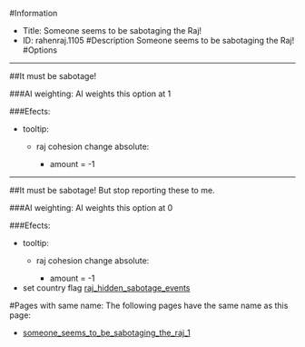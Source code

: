 #Information
 - Title: Someone seems to be sabotaging the Raj!
 - ID: rahenraj.1105
#Description
Someone seems to be sabotaging the Raj!
#Options

___
##It must be sabotage!

###AI weighting:
AI weights this option at 1


###Efects:<ul><li>tooltip:</li><ul><li>raj cohesion change absolute:</li><ul><li>amount = -1</li></ul></ul></ul>

___
##It must be sabotage! But stop reporting these to me.

###AI weighting:
AI weights this option at 0


###Efects:<ul><li>tooltip:</li><ul><li>raj cohesion change absolute:</li><ul><li>amount = -1</li></ul></ul><li>set country flag [raj_hidden_sabotage_events](../flags/raj_hidden_sabotage_events.md)</li></ul>


#Pages with same name:
The following pages have the same name as this page:
 - [someone_seems_to_be_sabotaging_the_raj_1](someone_seems_to_be_sabotaging_the_raj_1.md)
